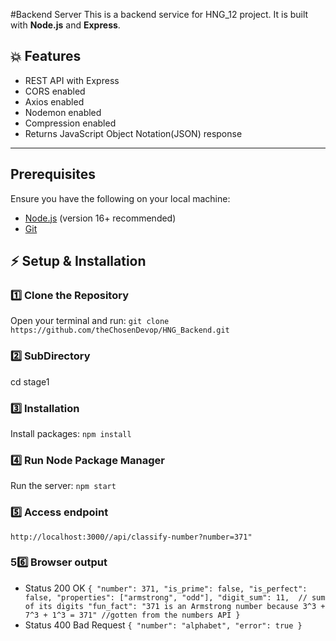 #Backend Server
This is a backend service for HNG_12 project. It is built with **Node.js** and **Express**.

## 💥 Features
- REST API with Express
- CORS enabled
- Axios enabled
- Nodemon enabled
- Compression enabled
- Returns JavaScript Object Notation(JSON) response

---

## Prerequisites
Ensure you have the following on your local machine:
- [Node.js](https://nodejs.org/) (version 16+ recommended)
- [Git](https://git-scm.com/)

## ⚡ Setup & Installation

### 1️⃣ **Clone the Repository**
Open your terminal and run: ```git clone https://github.com/theChosenDevop/HNG_Backend.git```

### 2️⃣ **SubDirectory**
cd stage1

### 3️⃣ **Installation**
Install packages: ```npm install```

### 4️⃣ **Run Node Package Manager**
Run the server: ```npm start```

### 5️⃣ **Access endpoint**
```http://localhost:3000//api/classify-number?number=371"```

### 56️⃣ **Browser output**
- Status 200 OK
``{
    "number": 371,
    "is_prime": false,
    "is_perfect": false,
    "properties": ["armstrong", "odd"],
    "digit_sum": 11,  // sum of its digits
    "fun_fact": "371 is an Armstrong number because 3^3 + 7^3 + 1^3 = 371" //gotten from the numbers API
}``
- Status 400 Bad Request
``{
    "number": "alphabet",
    "error": true
}``